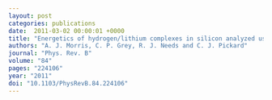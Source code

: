 ```yaml
---
layout: post
categories: publications
date:  2011-03-02 00:00:01 +0000
title: "Energetics of hydrogen/lithium complexes in silicon analyzed using the Maxwell construction"
authors: "A. J. Morris, C. P. Grey, R. J. Needs and C. J. Pickard"
journal: "Phys. Rev. B"
volume: "84"
pages: "224106"
year: "2011"
doi: "10.1103/PhysRevB.84.224106"
---
```

